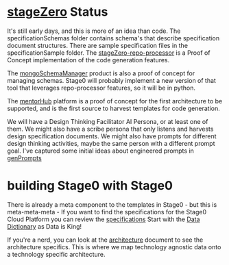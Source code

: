 # [stageZero](https://agile-learning.institute/stagezero) Status

It's still early days, and this is more of an idea than code. The specificationSchemas folder contains schema's that describe specification document structures. There are sample specification files in the specificationSample folder. The [stageZero-repo-processor](https://github.com/agile-learning-institute/stageZero-repo-processor) is a Proof of Concept implementation of the code generation features. 

The [mongoSchemaManager](https://github.com/agile-learning-institute/mongoSchemaManager) product is also a proof of concept for managing schemas. Stage0 will probably implement a new version of that tool that leverages repo-processor features, so it will be in python.

The [mentorHub](https://github.com/agile-learning-institute/mentorHub) platform is a proof of concept for the first architecture to be supported, and is the first source to harvest templates for code generation. 

We will have a Design Thinking Facilitator AI Persona, or at least one of them. We might also have a scribe persona that only listens and harvests design specification documents. We might also have prompts for different design thinking activities, maybe the same person with a different prompt goal. I've captured some initial ideas about engineered prompts in [genPrompts](./genPrompts/)

# building Stage0 with Stage0
There is already a meta component to the templates in Stage0 - but this is meta-meta-meta - If you want to find the specifications for the Stage0 Cloud Platform you can review the [specifications](./specifications/) Start with the [Data Dictionary](./specifications/data_dictionary.yaml) as Data is King!

If you're a nerd, you can look at the [architecture](./specifications/architecture.yaml) document to see the architecture specifics. This is where we map technology agnostic data onto a technology specific architecture. 
